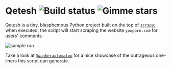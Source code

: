# Qetesh ![Build status](https://travis-ci.org/neysofu/qetesh.svg?branch=master) ![Gimme stars](https://img.shields.io/github/stars/neysofu/qetesh.svg?style=social&label=Star)
Qetesh is a tiny, blasphemous Python project built on the top of [`scrapy`](http://scrapy.org); when executed, the script will start scraping the website `youporn.com` for users' comments.

![sample run](http://i.stack.imgur.com/6bK8o.png)

Take a look at [`@wankerautomaton`](https://twitter.com/wankerautomaton) for a nice showcase of the outrageous one-liners this script can generate.
